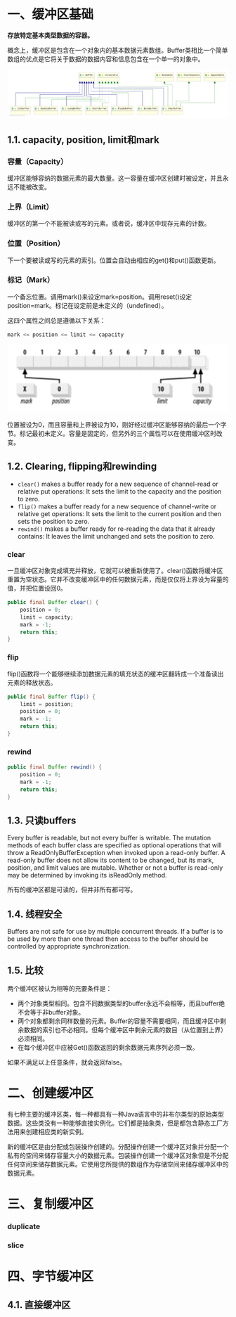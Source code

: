 # 一、缓冲区基础

**存放特定基本类型数据的容器。**

概念上，缓冲区是包含在一个对象内的基本数据元素数组。Buffer类相比一个简单数组的优点是它将关于数据的数据内容和信息包含在一个单一的对象中。

![](../../images/io/Buffer.png)

## 1.1. capacity, position, limit和mark

### 容量（Capacity）

缓冲区能够容纳的数据元素的最大数量。这一容量在缓冲区创建时被设定，并且永远不能被改变。

### 上界（Limit）

缓冲区的第一个不能被读或写的元素。或者说，缓冲区中现存元素的计数。

### 位置（Position）

下一个要被读或写的元素的索引。位置会自动由相应的get()和put()函数更新。

### 标记（Mark）

一个备忘位置。调用mark()来设定mark=position。调用reset()设定position=mark。标记在设定前是未定义的（undefined）。

这四个属性之间总是遵循以下关系：

~~~java
mark <= position <= limit <= capacity
~~~

![](../../images/io/新创建的ByteBuffer.jpg)

位置被设为0，而且容量和上界被设为10，刚好经过缓冲区能够容纳的最后一个字节。标记最初未定义。容量是固定的，但另外的三个属性可以在使用缓冲区时改变。

## 1.2. Clearing, flipping和rewinding

- `clear()` makes a buffer ready for a new sequence of channel-read or relative put operations: It sets the limit to the capacity and the position to zero.
- `flip()` makes a buffer ready for a new sequence of channel-write or relative get operations: It sets the limit to the current position and then sets the position to zero.
- `rewind()` makes a buffer ready for re-reading the data that it already contains: It leaves the limit unchanged and sets the position to zero.

### clear

一旦缓冲区对象完成填充并释放，它就可以被重新使用了。clear()函数将缓冲区重置为空状态。它并不改变缓冲区中的任何数据元素，而是仅仅将上界设为容量的值，并把位置设回0。

~~~java
public final Buffer clear() {
    position = 0;
    limit = capacity;
    mark = -1;
    return this;
}
~~~

### flip

flip()函数将一个能够继续添加数据元素的填充状态的缓冲区翻转成一个准备读出元素的释放状态。

~~~java
public final Buffer flip() {
    limit = position;
    position = 0;
    mark = -1;
    return this;
}
~~~

### rewind

~~~java
public final Buffer rewind() {
    position = 0;
    mark = -1;
    return this;
}
~~~

## 1.3. 只读buffers

Every buffer is readable, but not every buffer is writable. The mutation methods of each buffer class are specified as optional operations that will throw a ReadOnlyBufferException when invoked upon a read-only buffer. A read-only buffer does not allow its content to be changed, but its mark, position, and limit values are mutable. Whether or not a buffer is read-only may be determined by invoking its isReadOnly method.

所有的缓冲区都是可读的，但并非所有都可写。

## 1.4. 线程安全

Buffers are not safe for use by multiple concurrent threads. If a buffer is to be used by more than one thread then access to the buffer should be controlled by appropriate synchronization.

## 1.5. 比较

两个缓冲区被认为相等的充要条件是：

- 两个对象类型相同。包含不同数据类型的buffer永远不会相等，而且buffer绝不会等于非buffer对象。
- 两个对象都剩余同样数量的元素。Buffer的容量不需要相同，而且缓冲区中剩余数据的索引也不必相同。但每个缓冲区中剩余元素的数目（从位置到上界）必须相同。
- 在每个缓冲区中应被Get()函数返回的剩余数据元素序列必须一致。

如果不满足以上任意条件，就会返回false。

# 二、创建缓冲区

有七种主要的缓冲区类，每一种都具有一种Java语言中的非布尔类型的原始类型数据。这些类没有一种能够直接实例化。它们都是抽象类，但是都包含静态工厂方法用来创建相应类的新实例。

新的缓冲区是由分配或包装操作创建的。分配操作创建一个缓冲区对象并分配一个私有的空间来储存容量大小的数据元素。包装操作创建一个缓冲区对象但是不分配任何空间来储存数据元素。它使用您所提供的数组作为存储空间来储存缓冲区中的数据元素。

# 三、复制缓冲区

### duplicate

### slice

# 四、字节缓冲区

## 4.1. 直接缓冲区



































